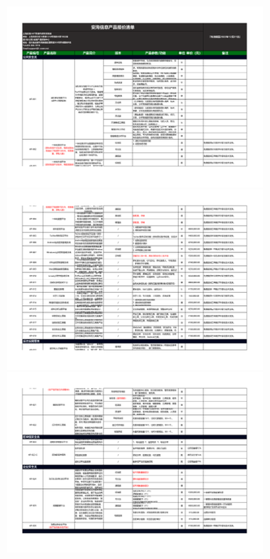 <img src='9fd06037-11f1-4ad5-9a7d-cbfb3fa4193b_0.png'><br><img src='9fd06037-11f1-4ad5-9a7d-cbfb3fa4193b_1.png'><br><img src='9fd06037-11f1-4ad5-9a7d-cbfb3fa4193b_2.png'><br>
